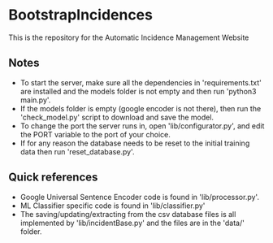 # BootstrapIncidences
This is the repository for the Automatic Incidence Management Website

## Notes
- To start the server, make sure all the dependencies in 'requirements.txt' are installed and the models folder is not empty and then run 'python3 main.py'.
- If the models folder is empty (google encoder is not there), then run the 'check_model.py' script to download and save the model.
- To change the port the server runs in, open 'lib/configurator.py', and edit the PORT variable to the port of your choice.
- If for any reason the database needs to be reset to the initial training data then run 'reset_database.py'.

## Quick references
- Google Universal Sentence Encoder code is found in 'lib/processor.py'.
- ML Classifier specific code is found in 'lib/classifier.py'
- The saving/updating/extracting from the csv database files is all implemented by 'lib/incidentBase.py' and the files are in the 'data/' folder.
